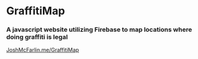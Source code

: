 # GraffitiMap

### A javascript website utilizing Firebase to map locations where doing graffiti is legal

[JoshMcFarlin.me/GraffitiMap](JoshMcFarlin.me/GraffitiMap)